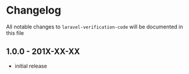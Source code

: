 # Changelog

All notable changes to `laravel-verification-code` will be documented in this file

## 1.0.0 - 201X-XX-XX

- initial release
